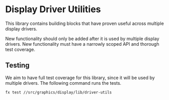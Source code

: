 # Display Driver Utilities

This library contains building blocks that have proven useful across multiple
display drivers.

New functionality should only be added after it is used by multiple display
drivers. New functionality must have a narrowly scoped API and thorough test
coverage.

## Testing

We aim to have full test coverage for this library, since it will be used by
multiple drivers. The following command runs the tests.

```sh
fx test //src/graphics/display/lib/driver-utils
```
